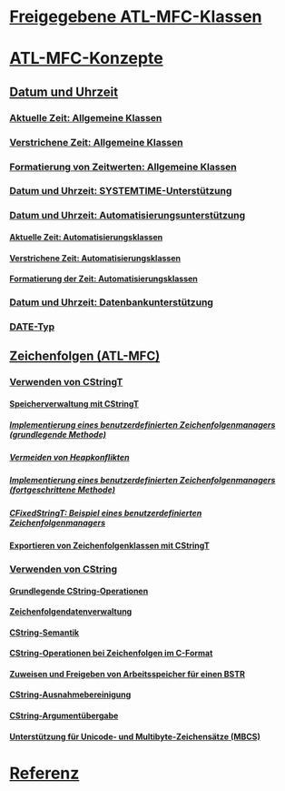 # [Freigegebene ATL-MFC-Klassen](atl-mfc-shared-classes.md)
# [ATL-MFC-Konzepte](atl-mfc-concepts.md)
## [Datum und Uhrzeit](date-and-time.md)
### [Aktuelle Zeit: Allgemeine Klassen](current-time-general-purpose-classes.md)
### [Verstrichene Zeit: Allgemeine Klassen](elapsed-time-general-purpose-classes.md)
### [Formatierung von Zeitwerten: Allgemeine Klassen](formatting-time-values-general-purpose-classes.md)
### [Datum und Uhrzeit: SYSTEMTIME-Unterstützung](date-and-time-systemtime-support.md)
### [Datum und Uhrzeit: Automatisierungsunterstützung](date-and-time-automation-support.md)
#### [Aktuelle Zeit: Automatisierungsklassen](current-time-automation-classes.md)
#### [Verstrichene Zeit: Automatisierungsklassen](elapsed-time-automation-classes.md)
#### [Formatierung der Zeit: Automatisierungsklassen](formatting-time-automation-classes.md)
### [Datum und Uhrzeit: Datenbankunterstützung](date-and-time-database-support.md)
### [DATE-Typ](date-type.md)
## [Zeichenfolgen (ATL-MFC)](strings-atl-mfc.md)
### [Verwenden von CStringT](using-cstringt.md)
#### [Speicherverwaltung mit CStringT](memory-management-with-cstringt.md)
##### [Implementierung eines benutzerdefinierten Zeichenfolgenmanagers (grundlegende Methode)](implementation-of-a-custom-string-manager-basic-method.md)
##### [Vermeiden von Heapkonflikten](avoidance-of-heap-contention.md)
##### [Implementierung eines benutzerdefinierten Zeichenfolgenmanagers (fortgeschrittene Methode)](implementation-of-a-custom-string-manager-advanced-method.md)
##### [CFixedStringT: Beispiel eines benutzerdefinierten Zeichenfolgenmanagers](cfixedstringt-example-of-a-custom-string-manager.md)
#### [Exportieren von Zeichenfolgenklassen mit CStringT](exporting-string-classes-using-cstringt.md)
### [Verwenden von CString](using-cstring.md)
#### [Grundlegende CString-Operationen](basic-cstring-operations.md)
#### [Zeichenfolgendatenverwaltung](string-data-management.md)
#### [CString-Semantik](cstring-semantics.md)
#### [CString-Operationen bei Zeichenfolgen im C-Format](cstring-operations-relating-to-c-style-strings.md)
#### [Zuweisen und Freigeben von Arbeitsspeicher für einen BSTR](allocating-and-releasing-memory-for-a-bstr.md)
#### [CString-Ausnahmebereinigung](cstring-exception-cleanup.md)
#### [CString-Argumentübergabe](cstring-argument-passing.md)
#### [Unterstützung für Unicode- und Multibyte-Zeichensätze (MBCS)](unicode-and-multibyte-character-set-mbcs-support.md)
# [Referenz](reference/toc.md)
